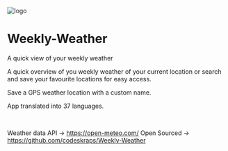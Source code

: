 ![logo](app/src/main/res/mipmap-xxxhdpi/ic_launcher.webp)

# Weekly-Weather

A quick view of your weekly weather

A quick overview of you weekly weather of your current location or search and save your favourite locations for easy access.

Save a GPS weather location with a custom name.

App translated into 37 languages.

![<img src="screenshot_one.png" width="250"/>](store_assets/Screenshot_20240109_145100.png)
![<img src="screenshot_two.png" width="250"/>](store_assets/Screenshot_20240109_145124.png)
![<img src="screenshot_three.png" width="250"/>](store_assets/Screenshot_20240109_145438.png)
![<img src="screenshot_four.png" width="250"/>](store_assets/Screenshot_20240109_145033.png)
![<img src="screenshot_five.png" width="250"/>](store_assets/Screenshot_20240109_145421.png)

Weather data API -> https://open-meteo.com/
Open Sourced -> https://github.com/codeskraps/Weekly-Weather